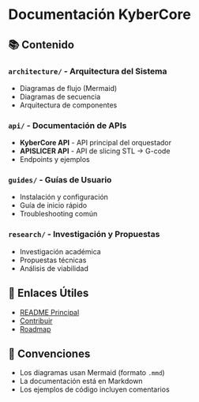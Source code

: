 # Documentación KyberCore

## 📚 Contenido

### `architecture/` - Arquitectura del Sistema
- Diagramas de flujo (Mermaid)
- Diagramas de secuencia
- Arquitectura de componentes

### `api/` - Documentación de APIs
- **KyberCore API** - API principal del orquestador
- **APISLICER API** - API de slicing STL → G-code
- Endpoints y ejemplos

### `guides/` - Guías de Usuario
- Instalación y configuración
- Guía de inicio rápido
- Troubleshooting común

### `research/` - Investigación y Propuestas
- Investigación académica
- Propuestas técnicas
- Análisis de viabilidad

## 🔗 Enlaces Útiles

- [README Principal](../README.md)
- [Contribuir](../CONTRIBUTING.md)
- [Roadmap](../README.md#roadmap)

## 📝 Convenciones

- Los diagramas usan Mermaid (formato `.mmd`)
- La documentación está en Markdown
- Los ejemplos de código incluyen comentarios
